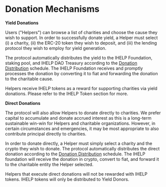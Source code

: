 # Donation Mechanisms

**Yield Donations**

Users ("Helpers") can browse a list of charities and choose the cause they wish to support. In order to successfully donate yield, a Helper must select (i) a charity, (ii) the ERC-20 token they wish to deposit, and (iii) the lending protocol they wish to employ for yield generation.

The protocol automatically distributes the yield to the IHELP Foundation, staking pool, and IHELP DAO Treasury according to the [Donation Distribution](donation-distribution.md) schedule. The IHELP Foundation receives and promptly processes the donation by converting it to fiat and forwarding the donation to the charitable cause.&#x20;

Helpers receive IHELP tokens as a reward for supporting charities via yield donations. Please refer to the IHELP Token section for more.&#x20;



**Direct Donations**

The protocol will also allow Helpers to donate directly to charities. We prefer capital to accumulate and donate accrued interest as this is a long-term sustainable win-win for Helpers and charitable organizations. However, in certain circumstances and emergencies, it may be most appropriate to also contribute principal directly to charities.

In order to donate directly, a Helper must simply select a charity and the crypto they wish to donate. The protocol automatically distributes the direct donation according to the [Donation Distribution](donation-distribution.md) schedule. The IHELP foundation will receive the donation in crypto, convert to fiat, and forward it to the charitable entity the Helper selected.&#x20;

Helpers that execute direct donations will not be rewarded with IHELP tokens. IHELP tokens will only be distributed to Yield Donors.&#x20;



##
